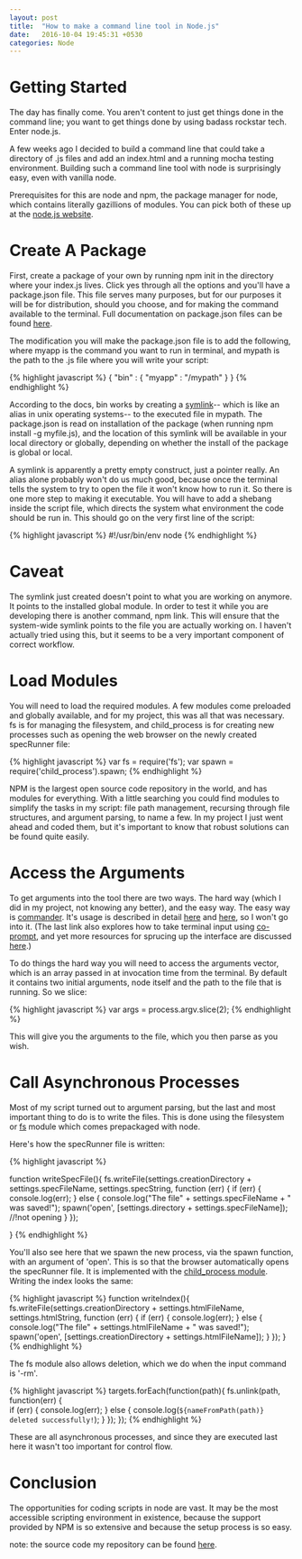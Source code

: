 ```yaml
---
layout: post
title:  "How to make a command line tool in Node.js"
date:   2016-10-04 19:45:31 +0530
categories: Node
---
```


Getting Started
=

The day has finally come. You aren't content to just get things done in the command line; you want to get things done by using badass rockstar tech. Enter node.js. 

A few weeks ago I decided to build a command line that could take a directory of .js files and add an index.html and a running mocha testing environment. Building such a command line tool with node is surprisingly easy, even with vanilla node. 

Prerequisites for this are node and npm, the package manager for node, which contains literally gazillions of modules. You can pick both of these up at the [node.js website](https://nodejs.org/en/download/). 

Create A Package
=

First, create a package of your own by running npm init in the directory where your index.js lives. Click yes through all the options and you'll have a package.json file. This file serves many purposes, but for our purposes it will be for distribution, should you choose, and for making the command available to the terminal. Full documentation on package.json files can be found [here](https://docs.npmjs.com/files/package.json). 

The modification you will make the package.json file is to add the following, where myapp is the command you want to run in terminal, and mypath is the path to the .js file where you will write your script: 

{% highlight javascript %}
{ "bin" : { "myapp" : "/mypath" } }
{% endhighlight %}

According to the docs, bin works by creating a [symlink](https://kb.iu.edu/d/abbe)-- which is like an alias in unix operating systems-- to the executed file in mypath. The package.json is read on installation of the package (when running npm install -g myfile.js), and the location of this symlink will be available in your local directory or globally, depending on whether the install of the package is global or local. 

A symlink is apparently a pretty empty construct, just a pointer really. An alias alone probably won't do us much good, because once the terminal tells the system to try to open the file it won't know how to run it. So there is one more step to making it executable. You will have to add a shebang inside the script file, which directs the system what environment the code should be run in. This should go on the very first line of the script: 

{% highlight javascript %}
 #!/usr/bin/env node
{% endhighlight %}

Caveat
=
The symlink just created doesn't point to what you are working on anymore. It points to the installed global module. In order to test it while you are developing there is another command, npm link. This will ensure that the system-wide symlink points to the file you are actually working on. I haven't actually tried using this, but it seems to be a very important component of correct workflow.

Load Modules
=

You will need to load the required modules. A few modules come preloaded and globally available, and for my project, this was all that was necessary. fs is for managing the filesystem, and child_process is for creating new processes such as opening the web browser on the newly created specRunner file:

{% highlight javascript %}
var fs = require('fs');
var spawn = require('child_process').spawn;
{% endhighlight %}

NPM is the largest open source code repository in the world, and has modules for everything. With a little searching you could find modules to simplify the tasks in my script: file path management, recursing through file structures, and argument parsing, to name a few. In my project I just went ahead and coded them, but it's important to know that robust solutions can be found quite easily. 

Access the Arguments
=
To get arguments into the tool there are two ways. The hard way (which I did in my project, not knowing any better), and the easy way. The easy way is [commander](https://www.npmjs.com/package/commander). It's usage is described in detail [here](https://developer.atlassian.com/blog/2015/11/scripting-with-node/) and [here](https://medium.freecodecamp.com/writing-command-line-applications-in-nodejs-2cf8327eee2), so I won't go into it. (The last link also explores how to take terminal input using [co-prompt](https://www.npmjs.com/package/co-prompt), and yet more resources for sprucing up the interface are discussed [here](https://www.sitepoint.com/javascript-command-line-interface-cli-node-js/).)

To do things the hard way you will need to access the arguments vector, which is an array passed in at invocation time from the terminal. By default it contains two initial arguments, node itself and the path to the file that is running. So we slice: 

{% highlight javascript %}
var args = process.argv.slice(2);
{% endhighlight %}

This will give you the arguments to the file, which you then parse as you wish. 

Call Asynchronous Processes
=

Most of my script turned out to argument parsing, but the last and most important thing to do is to write the files. This is done using the filesystem or [fs](https://nodejs.org/api/fs.html) module which comes prepackaged with node. 

Here's how the specRunner file is written: 

{% highlight javascript %}

function writeSpecFile(){
  fs.writeFile(settings.creationDirectory + settings.specFileName, settings.specString, function (err) {
    if (err) {
      console.log(err);
    } else {
      console.log("The file" + settings.specFileName + " was saved!");
      spawn('open', [settings.directory + settings.specFileName]); //!not opening
    }
  });

}
{% endhighlight %}

You'll also see here that we spawn the new process, via the spawn function, with an argument of 'open'. This is so that the browser automatically opens the specRunner file. It is implemented with the [child_process module](https://nodejs.org/api/child_process.html). Writing the index looks the same: 

{% highlight javascript %}
function writeIndex(){
  fs.writeFile(settings.creationDirectory + settings.htmlFileName, settings.htmlString, function (err) {
    if (err) {
      console.log(err);
    } else {
      console.log("The file" + settings.htmlFileName + " was saved!");
      spawn('open', [settings.creationDirectory + settings.htmlFileName]);
    }
  });
}
{% endhighlight %}

The fs module also allows deletion, which we do when the input command is '-rm'. 

{% highlight javascript %}
targets.forEach(function(path){
    fs.unlink(path, function(err) {               
      if (err) {
        console.log(err);
      } else {
        console.log(`${nameFromPath(path)} deleted successfully!`);
      }
    });
  });
{% endhighlight %}

These are all asynchronous processes, and since they are executed last here it wasn't too important for control flow. 

Conclusion
=
The opportunities for coding scripts in node are vast. It may be the most accessible scripting environment in existence, because the support provided by NPM is so extensive and because the setup process is so easy. 

note: the source code my repository can be found [here](https://github.com/justin-roche/breakglass). 




